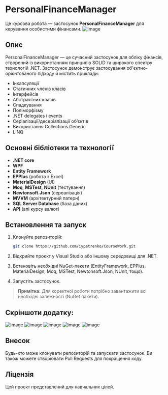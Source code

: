 # PersonalFinanceManager

Це курсова робота — застосунок **PersonalFinanceManager** для керування особистими фінансами.
          ![image](https://github.com/user-attachments/assets/331a39a3-8292-4c0b-985d-f707c8dd6e48)

## Опис

PersonalFinanceManager — це сучасний застосунок для обліку фінансів, створений із використанням принципів SOLID та широкого спектру технологій .NET. Застосунок демонструє застосування об'єктно-орієнтованого підходу й містить приклади:

- Інкапсуляції
- Статичних членів класів
- Інтерфейсів
- Абстрактних класів
- Спадкування
- Поліморфізму
- .NET delegates і events
- Серіалізації/десеріалізації об’єктів
- Використання Collections.Generic
- LINQ

## Основні бібліотеки та технології

- **.NET core**
- **WPF**
- **Entity Framework**
- **EPPlus** (робота з Excel)
- **MaterialDesign** (UI)
- **Moq**, **MSTest**, **NUnit** (тестування)
- **Newtonsoft.Json** (сереалізація)
- **MVVM** (архітектурний патерн)
- **SQL Server Database** (база даних)
- **API** (апі курсу валют)
## Встановлення та запуск

1. Клонуйте репозиторій:

   ```sh
   git clone https://github.com/iypetrenko/CourseWork.git
   ```

2. Відкрийте проєкт у Visual Studio або іншому середовищі для .NET.

3. Встановіть необхідні NuGet-пакети (EntityFramework, EPPlus, MaterialDesign, Moq, MSTest, Newtonsoft.Json, NUnit, тощо).

4. Запустіть застосунок.

> **Примітка:** Для коректної роботи потрібно завантажити всі необхідні залежності (NuGet пакети).
## Скріншоти додатку:
![image](https://github.com/user-attachments/assets/e82d173d-44d2-4184-8f44-21a9511b80d4)
![image](https://github.com/user-attachments/assets/63277f99-70e1-4c1a-8e7c-99d20697d0eb)
![image](https://github.com/user-attachments/assets/2716e1bc-9274-41f9-817e-bda10fb33137)
![image](https://github.com/user-attachments/assets/11dd8f46-e4d4-42a2-8e6e-ba6d4b063c0f)
![image](https://github.com/user-attachments/assets/99b18c7c-1e8f-4c74-a890-7007005658ac)

## Внесок

Будь-хто може клонувати репозиторій та запускати застосунок. Ви також можете створювати Pull Requests для покращення коду.

## Ліцензія

Цей проєкт представлений для навчальних цілей.
